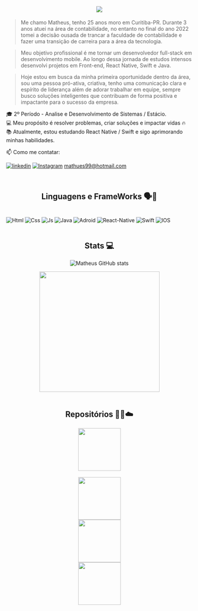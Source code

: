 <h1 align="center">
  <a href="https://git.io/typing-svg">
    <img src="https://readme-typing-svg.herokuapp.com/?lines=+Seja+Muito+Bem-Vindo;;&center=true&size=30">
  </a>
</h1>

> Me chamo Matheus, tenho 25 anos moro em Curitiba-PR. Durante 3 anos atuei na área de contabilidade, no entanto no final do ano 2022 tomei a decisão ousada de trancar a faculdade de contabilidade e fazer uma transição de carreira para a área da tecnologia.

> Meu objetivo profissional é me tornar um desenvolvedor full-stack em desenvolvimento mobile. Ao longo dessa jornada de estudos intensos desenvolvi projetos em Front-end, React Native, Swift e Java.

> Hoje estou em busca da minha primeira oportunidade dentro da área, sou uma pessoa pró-ativa, criativa, tenho uma comunicação clara e espírito de liderança além de adorar trabalhar em equipe, sempre busco soluções inteligentes que contribuam de forma positiva e impactante para o sucesso da empresa.

🎓 2º Período - Analise e Desenvolvimento de Sistemas / Estácio.</br>
💻 Meu propósito é resolver problemas, criar soluções e impactar vidas 🔥</br>
📚 Atualmente, estou estudando React Native / Swift e sigo aprimorando minhas habilidades.
</br>

<div>
 📫 Como me contatar:

[![linkedin](https://img.shields.io/badge/LinkedIn-0077B5?style=for-the-badge&logo=linkedin&logoColor=white)](https://www.linkedin.com/in/matheus-vieira-023177202/)
[![Instagram](https://img.shields.io/badge/Instagram-E4405F?style=for-the-badge&logo=instagram&logoColor=white)](https://www.instagram.com/mathvieiraa/) mathues99@hotmail.com 
</div>

<br>

### <h2 align="center">Linguagens e FrameWorks 🗣️💬</h2>

<div style="display: inline_block"></br>
  <img aling="" alt="Html" src="https://img.shields.io/badge/HTML-239120?style=for-the-badge&logo=html5&logoColor=white"/>
    <img aling="" alt="Css" src="https://img.shields.io/badge/CSS3-1572B6?style=for-the-badge&logo=css3&logoColor=white"/>
    <img aling="" alt="Js" src="https://img.shields.io/badge/JavaScript-F7DF1E?style=for-the-badge&logo=javascript&logoColor=black"/>
    <img aling="" alt="Java" src="https://img.shields.io/badge/Java-ED8B00?style=for-the-badge&logo=openjdk&logoColor=white"/>
    
  
  <img aling="" alt="Adroid" src="https://img.shields.io/badge/Android-3DDC84?style=for-the-badge&logo=android&logoColor=white"/>
  <img aling="" alt="React-Native" src="https://img.shields.io/badge/React_Native-20232A?style=for-the-badge&logo=react&logoColor=61DAFB"/>

  <img aling="" alt="Swift" src="https://img.shields.io/badge/Swift-FA7343?style=for-the-badge&logo=swift&logoColor=white"/>
  <img aling="" alt="IOS" src="https://img.shields.io/badge/iOS-000000?style=for-the-badge&logo=ios&logoColor=white"/>

</div>

<br>

### <h2 align="center">Stats 💻</h2>

<div align="center">

  <a>![Matheus GitHub stats](https://github-readme-stats.vercel.app/api?username=mathvieira&show_icons=true&theme=cobalt)
  </a>
</div>

<div align="center">
  <a href="https://github.com/anuraghazra/github-readme-stats">
  <img width=325 align="center" src="https://github-readme-stats.vercel.app/api/top-langs/?username=mateushcp&hide=c%23,powershell,Mathematica,Ruby,Objective-C,Objective-C%2b%2b,Cuda&title_color=61dafb&text_color=ffffff&icon_color=61dafb&bg_color=20232a&langs_count=8&layout=compact&border_color=61dafb&hide_border=true"></a>
</div>

<br>

### <h2 align="center"> Repositórios 👨‍💻☁️</h2>

<div  align="center" width="100%">
<a href="https://github.com/mateushcp/Pokedex-iOS-project" title="Front-End">
<img  height="115" src="https://github-readme-stats.vercel.app/api/pin/?username=mateushcp&repo=Pokedex-iOS-project&theme=react&border_color=61dafb&border_radius=10"></a>
</div>

<br>

<div align="center" width="100%">

<a href="https://github.com/mateushcp/Algoritmos-em-C" title="React Native">
<img height="115" src="https://github-readme-stats.vercel.app/api/pin/?username=mateushcp&repo=Algoritmos-em-C&theme=react&border_color=61dafb&border_radius=10">
</a>

<br>

<a href="https://github.com/mateushcp/Refatoracao-de-codigo" title="Swift"> 
<img height="115" src="https://github-readme-stats.vercel.app/api/pin/?username=mateushcp&repo=Refatoracao-de-codigo&theme=react&border_color=61dafb&border_radius=10">
</a>

<br>

<a href="https://github.com/zumrudu-anka/DataStructures" title="Java">
<img height="115" src="https://github-readme-stats.vercel.app/api/pin/?username=mateushcp&repo=POO-avancada&theme=react&border_color=61dafb&border_radius=10">
</a>

</div>

<h3>
  <a href="https://github.com/mathvieira98?tab=repositories" title="Show Repositories"></a>
</h3>
